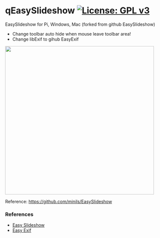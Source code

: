 # qEasySlideshow [![License: GPL v3](https://img.shields.io/badge/License-GPLv3-blue.svg)](https://www.gnu.org/licenses/gpl-3.0) <br>

EasySlideshow for Pi, Windows, Mac (forked from github EasySlideshow) <br>
  - Change toolbar auto hide when mouse leave toolbar area! <br>
  - Change libExif to gihub EasyExif <br>


<img src="PiEasySlideShow1019.gif" width="480"/> <br>

Reference:
https://github.com/minils/EasySlideshow

### References
  - [Easy Slideshow](https://github.com/minils/EasySlideshow) <br>
  - [Easy Exif](https://github.com/bdring/Grbl_Esp32) <br>

